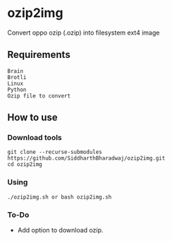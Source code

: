 # ozip2img
Convert oppo ozip (.ozip) into filesystem ext4 image

## Requirements
```
Brain
Brotli
Linux
Python
Ozip file to convert
```

## How to use

### Download tools
```
git clone --recurse-submodules https://github.com/SiddharthBharadwaj/ozip2img.git
cd ozip2img
```
### Using
```
./ozip2img.sh or bash ozip2img.sh
```

### To-Do
- Add option to download ozip.
